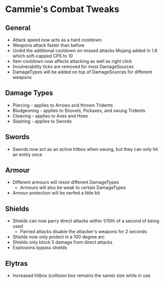 # Cammie's Combat Tweaks

## General
- Attack speed now acts as a hard cooldown
- Weapons attack faster than before
- Undid the additional cooldown on missed attacks Mojang added in 1.8 which soft-capped CPS to 10
- Item cooldown now affects attacking as well as right click
- Invulnerability ticks are removed for most DamageSources
- DamageTypes will be added on top of DamageSources for different weapons

## Damage Types
- Piercing - applies to Arrows and thrown Tridents
- Bludgeoning - applies to Shovels, Pickaxes, and swung Tridents
- Cleaving - applies to Axes and Hoes
- Slashing - applies to Swords

## Swords
- Swords now act as an active hitbox when swung, but they can only hit an entity once

## Armour
- Different armours will resist different DamageTypes
  - Armours will also be weak to certain DamageTypes
- Armour protection will be nerfed a little bit

## Shields
- Shields can now parry direct attacks within 1/10th of a second of being used
  - Parried attacks disable the attacker's weapons for 2 seconds
- Shields now only protect in a 100 degree arc
- Shields only block 5 damage from direct attacks
- Explosions bypass shields

## Elytras
- Increased hitbox (collision box remains the same) size while in use
